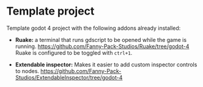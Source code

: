 # Template project

Template godot 4 project with the following addons already installed:

- **Ruake:** a terminal that runs gdscript to be opened while the game is running.
https://github.com/Fanny-Pack-Studios/Ruake/tree/godot-4
Ruake is configured to be toggled with `ctrl+1`.

- **Extendable inspector:** Makes it easier to add custom inspector controls to nodes.
https://github.com/Fanny-Pack-Studios/ExtendableInspector/tree/godot-4
